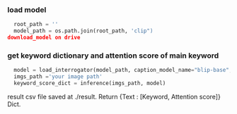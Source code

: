 ### load model
``` Python
  root_path = ''
  model_path = os.path.join(root_path, 'clip")
download_model on drive
```

### get keyword dictionary and attention score of main keyword
``` Python
  model = load_interrogator(model_path, caption_model_name="blip-base", device="cuda") 
  imgs_path ='your image path'
  keyword_score_dict = inference(imgs_path, model)
```
result csv file saved at ./result.
Return {Text : [Keyword, Attention score]} Dict.
